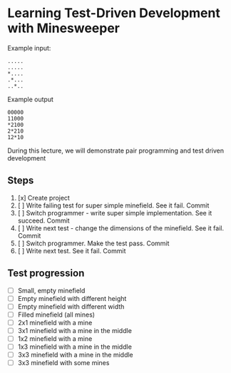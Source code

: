 
# Learning Test-Driven Development with Minesweeper

Example input:

    .....
    .....
    *....
    .*...
    ..*..

Example output

    00000
    11000
    *2100
    2*210
    12*10

During this lecture, we will demonstrate pair programming and test driven development

## Steps

1. [x] Create project
2. [ ] Write failing test for super simple minefield. See it fail. Commit
3. [ ] Switch programmer - write super simple implementation. See it succeed. Commit
4. [ ] Write next test - change the dimensions of the minefield. See it fail. Commit
5. [ ] Switch programmer. Make the test pass. Commit
6. [ ] Write next test. See it fail. Commit

## Test progression

* [ ] Small, empty minefield
* [ ] Empty minefield with different height
* [ ] Empty minefield with different width
* [ ] Filled minefield (all mines)
* [ ] 2x1 minefield with a mine
* [ ] 3x1 minefield with a mine in the middle
* [ ] 1x2 minefield with a mine
* [ ] 1x3 minefield with a mine in the middle
* [ ] 3x3 minefield with a mine in the middle
* [ ] 3x3 minefield with some mines